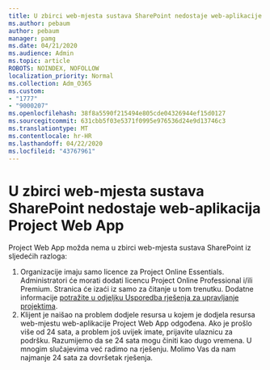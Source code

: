 ```yaml
---
title: U zbirci web-mjesta sustava SharePoint nedostaje web-aplikacije Project Web App
ms.author: pebaum
author: pebaum
manager: pamg
ms.date: 04/21/2020
ms.audience: Admin
ms.topic: article
ROBOTS: NOINDEX, NOFOLLOW
localization_priority: Normal
ms.collection: Adm_O365
ms.custom:
- "1777"
- "9000207"
ms.openlocfilehash: 38f8a5590f215494e805cde04326944ef15d0127
ms.sourcegitcommit: 631cbb5f03e5371f0995e976536d24e9d13746c3
ms.translationtype: MT
ms.contentlocale: hr-HR
ms.lasthandoff: 04/22/2020
ms.locfileid: "43767961"
---
```

# <a name="project-web-app-is-missing-from-the-sharepoint-site-collection"></a>U zbirci web-mjesta sustava SharePoint nedostaje web-aplikacija Project Web App

Project Web App možda nema u zbirci web-mjesta sustava SharePoint iz sljedećih razloga:

1. Organizacije imaju samo licence za Project Online Essentials. Administratori će morati dodati licencu Project Online Professional i/ili Premium. Stranica će izaći iz samo za čitanje u tom trenutku. Dodatne informacije [potražite u odjeljku Usporedba rješenja za upravljanje projektima](https://products.office.com/project/compare-microsoft-project-management-software?tab=1).
2. Klijent je naišao na problem dodjele resursa u kojem je dodjela resursa web-mjestu web-aplikacije Project Web App odgođena. Ako je prošlo više od 24 sata, a problem još uvijek imate, prijavite ulaznicu za podršku. Razumijemo da se 24 sata mogu činiti kao dugo vremena. U mnogim slučajevima već radimo na rješenju. Molimo Vas da nam najmanje 24 sata za dovršetak rješenja.
